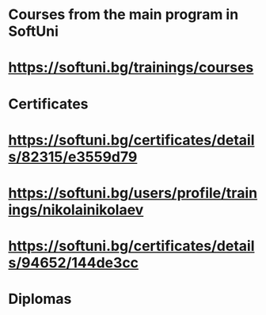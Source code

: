 # Courses from the main program in SoftUni

# https://softuni.bg/trainings/courses

# Certificates

# https://softuni.bg/certificates/details/82315/e3559d79

# https://softuni.bg/users/profile/trainings/nikolainikolaev

# https://softuni.bg/certificates/details/94652/144de3cc

# Diplomas
